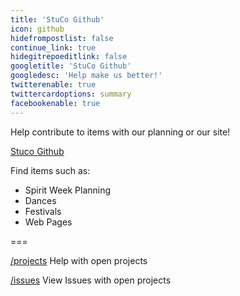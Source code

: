 ```yaml
---
title: 'StuCo Github'
icon: github
hidefrompostlist: false
continue_link: true
hidegitrepoeditlink: false
googletitle: 'StuCo Github'
googledesc: 'Help make us better!'
twitterenable: true
twittercardoptions: summary
facebookenable: true
---
```


Help contribute to items with our planning or our site!

[Stuco Github](https://github.com/cpphsstuco/)

Find items such as:

* Spirit Week Planning
* Dances
* Festivals
* Web Pages

===

[/projects](https://github.com/jakejakejakejakejakejake/cpphsstuco-grav/projects) Help with open projects

[/issues](https://github.com/jakejakejakejakejakejake/cpphsstuco-grav/issues) View Issues with open projects

